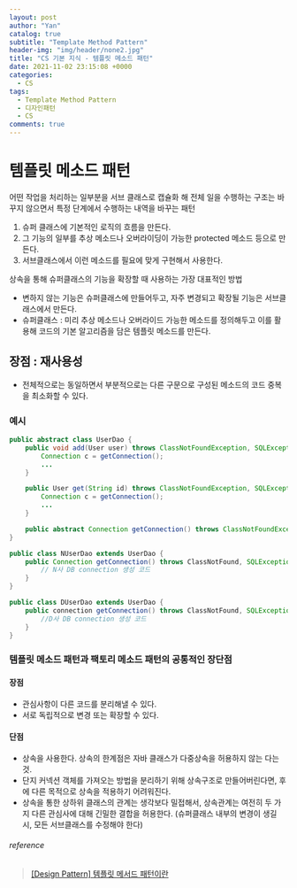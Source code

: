 ```yaml
---
layout: post
author: "Yan"
catalog: true
subtitle: "Template Method Pattern"
header-img: "img/header/none2.jpg"
title: "CS 기본 지식 - 템플릿 메소드 패턴"
date: 2021-11-02 23:15:08 +0000
categories:
  - CS
tags:
  - Template Method Pattern
  - 디자인패턴
  - CS
comments: true
---
```


# 템플릿 메소드 패턴

어떤 작업을 처리하는 일부분을 서브 클래스로 캡슐화 해 전체 일을 수행하는 구조는 바꾸지 않으면서 특정 단계에서 수행하는 내역을 바꾸는 패턴

1. 슈퍼 클래스에 기본적인 로직의 흐름을 만든다.
2. 그 기능의 일부를 추상 메소드나 오버라이딩이 가능한 protected 메소드 등으로 만든다.
3. 서브클래스에서 이런 메소드를 필요에 맞게 구현해서 사용한다.

상속을 통해 슈퍼클래스의 기능을 확장할 때 사용하는 가장 대표적인 방법

- 변하지 않는 기능은 슈퍼클래스에 만들어두고, 자주 변경되고 확장될 기능은 서브클래스에서 만든다.
- 슈퍼클래스 : 미리 추상 메소드나 오버라이드 가능한 메소드를 정의해두고 이를 활용해 코드의 기본 알고리즘을 담은 템플릿 메소드를 만든다.

## 장점 : 재사용성

- 전체적으로는 동일하면서 부분적으로는 다른 구문으로 구성된 메소드의 코드 중복을 최소화할 수 있다.

### 예시

```java
public abstract class UserDao {
    public void add(User user) throws ClassNotFoundException, SQLException {
        Connection c = getConnection();
        ...
    }

    public User get(String id) throws ClassNotFoundException, SQLException {
        Connection c = getConnection();
        ...
    }

    public abstract Connection getConnection() throws ClassNotFoundException, SQLException;
}

public class NUserDao extends UserDao {
    public Connection getConnection() throws ClassNotFound, SQLException {
        // N사 DB connection 생성 코드
    }
}

public class DUserDao extends UserDao {
    public connection getConnection() throws ClassNotFound, SQLException {
        //D사 DB connection 생성 코드
    }
}
```

### 템플릿 메소드 패턴과 팩토리 메소드 패턴의 공통적인 장단점

#### 장점

- 관심사항이 다른 코드를 분리해낼 수 있다.
- 서로 독립적으로 변경 또는 확장할 수 있다.

#### 단점

- 상속을 사용한다. 상속의 한계점은 자바 클래스가 다중상속을 허용하지 않는 다는 것.
- 단지 커넥션 객체를 가져오는 방법을 분리하기 위해 상속구조로 만들어버린다면, 후에 다른 목적으로 상속을 적용하기 어려워진다.
- 상속을 통한 상하위 클래스의 관계는 생각보다 밀접해서, 상속관계는 여전히 두 가지 다른 관심사에 대해 긴밀한 결합을 허용한다. (슈퍼클래스 내부의 변경이 생길 시, 모든 서브클래스를 수정해야 한다)

###### reference

> [[Design Pattern] 템플릿 메서드 패턴이란](https://gmlwjd9405.github.io/2018/07/13/template-method-pattern.html)
